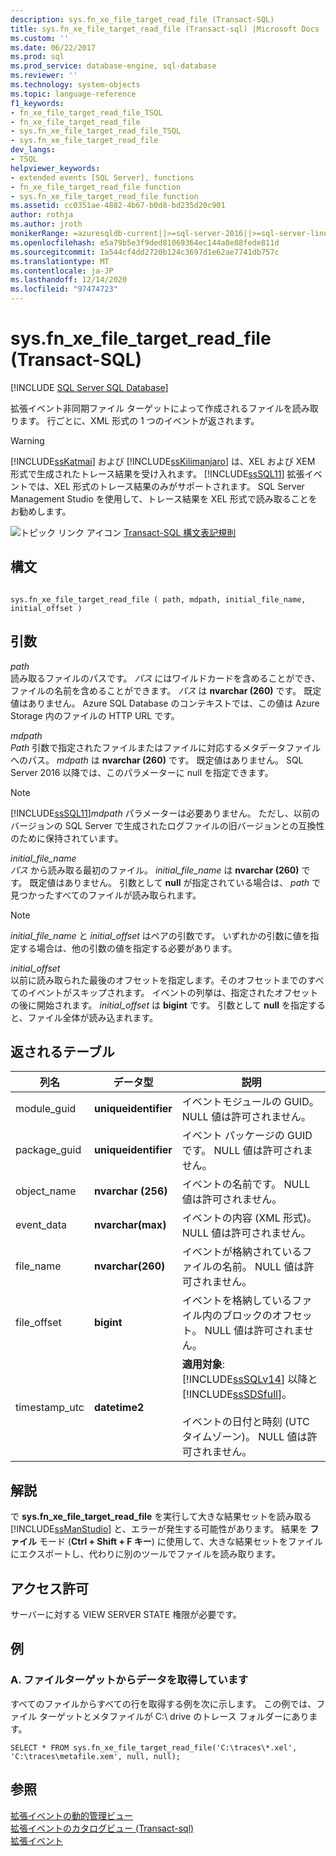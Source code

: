 ```yaml
---
description: sys.fn_xe_file_target_read_file (Transact-SQL)
title: sys.fn_xe_file_target_read_file (Transact-sql) |Microsoft Docs
ms.custom: ''
ms.date: 06/22/2017
ms.prod: sql
ms.prod_service: database-engine, sql-database
ms.reviewer: ''
ms.technology: system-objects
ms.topic: language-reference
f1_keywords:
- fn_xe_file_target_read_file_TSQL
- fn_xe_file_target_read_file
- sys.fn_xe_file_target_read_file_TSQL
- sys.fn_xe_file_target_read_file
dev_langs:
- TSQL
helpviewer_keywords:
- extended events [SQL Server], functions
- fn_xe_file_target_read_file function
- sys.fn_xe_file_target_read_file function
ms.assetid: cc0351ae-4882-4b67-b0d8-bd235d20c901
author: rothja
ms.author: jroth
monikerRange: =azuresqldb-current||>=sql-server-2016||>=sql-server-linux-2017||=azuresqldb-mi-current
ms.openlocfilehash: e5a79b5e3f9ded81069364ec144a8e88fede811d
ms.sourcegitcommit: 1a544cf4dd2720b124c3697d1e62ae7741db757c
ms.translationtype: MT
ms.contentlocale: ja-JP
ms.lasthandoff: 12/14/2020
ms.locfileid: "97474723"
---
```

# <a name="sysfn_xe_file_target_read_file-transact-sql"></a>sys.fn_xe_file_target_read_file (Transact-SQL)
[!INCLUDE [SQL Server SQL Database](../../includes/applies-to-version/sql-asdb.md)]

  拡張イベント非同期ファイル ターゲットによって作成されるファイルを読み取ります。 行ごとに、XML 形式の 1 つのイベントが返されます。  
  
> [!WARNING]  
>  [!INCLUDE[ssKatmai](../../includes/sskatmai-md.md)] および [!INCLUDE[ssKilimanjaro](../../includes/sskilimanjaro-md.md)] は、XEL および XEM 形式で生成されたトレース結果を受け入れます。 [!INCLUDE[ssSQL11](../../includes/sssql11-md.md)] 拡張イベントでは、XEL 形式のトレース結果のみがサポートされます。 SQL Server Management Studio を使用して、トレース結果を XEL 形式で読み取ることをお勧めします。    
  
 ![トピック リンク アイコン](../../database-engine/configure-windows/media/topic-link.gif "トピック リンク アイコン") [Transact-SQL 構文表記規則](../../t-sql/language-elements/transact-sql-syntax-conventions-transact-sql.md)  
  
## <a name="syntax"></a>構文  
  
```  
  
sys.fn_xe_file_target_read_file ( path, mdpath, initial_file_name, initial_offset )  
```  
  
## <a name="arguments"></a>引数  
 *path*  
 読み取るファイルのパスです。 *パス* にはワイルドカードを含めることができ、ファイルの名前を含めることができます。 *パス* は **nvarchar (260)** です。 既定値はありません。 Azure SQL Database のコンテキストでは、この値は Azure Storage 内のファイルの HTTP URL です。
  
 *mdpath*  
 *Path* 引数で指定されたファイルまたはファイルに対応するメタデータファイルへのパス。 *mdpath* は **nvarchar (260)** です。 既定値はありません。 SQL Server 2016 以降では、このパラメーターに null を指定できます。
  
> [!NOTE]  
>  [!INCLUDE[ssSQL11](../../includes/sssql11-md.md)]*mdpath* パラメーターは必要ありません。 ただし、以前のバージョンの SQL Server で生成されたログファイルの旧バージョンとの互換性のために保持されています。  
  
 *initial_file_name*  
 *パス* から読み取る最初のファイル。 *initial_file_name* は **nvarchar (260)** です。 既定値はありません。 引数として **null** が指定されている場合は、 *path* で見つかったすべてのファイルが読み取られます。  
  
> [!NOTE]  
>  *initial_file_name* と *initial_offset* はペアの引数です。 いずれかの引数に値を指定する場合は、他の引数の値を指定する必要があります。  
  
 *initial_offset*  
 以前に読み取られた最後のオフセットを指定します。そのオフセットまでのすべてのイベントがスキップされます。 イベントの列挙は、指定されたオフセットの後に開始されます。 *initial_offset* は **bigint** です。 引数として **null** を指定すると、ファイル全体が読み込まれます。  
  
## <a name="table-returned"></a>返されるテーブル  
  
|列名|データ型|説明|  
|-----------------|---------------|-----------------|  
|module_guid|**uniqueidentifier**|イベントモジュールの GUID。 NULL 値は許可されません。|  
|package_guid|**uniqueidentifier**|イベント パッケージの GUID です。 NULL 値は許可されません。|  
|object_name|**nvarchar (256)**|イベントの名前です。 NULL 値は許可されません。|  
|event_data|**nvarchar(max)**|イベントの内容 (XML 形式)。 NULL 値は許可されません。|  
|file_name|**nvarchar(260)**|イベントが格納されているファイルの名前。 NULL 値は許可されません。|  
|file_offset|**bigint**|イベントを格納しているファイル内のブロックのオフセット。 NULL 値は許可されません。|  
|timestamp_utc|**datetime2**|**適用対象**: [!INCLUDE[ssSQLv14](../../includes/sssqlv14-md.md)] 以降と [!INCLUDE[ssSDSfull](../../includes/sssdsfull-md.md)]。<br /><br />イベントの日付と時刻 (UTC タイムゾーン)。 NULL 値は許可されません。|  

  
## <a name="remarks"></a>解説  
 で **sys.fn_xe_file_target_read_file** を実行して大きな結果セットを読み取る [!INCLUDE[ssManStudio](../../includes/ssmanstudio-md.md)] と、エラーが発生する可能性があります。 結果を **ファイル** モード (**Ctrl + Shift + F キー**) に使用して、大きな結果セットをファイルにエクスポートし、代わりに別のツールでファイルを読み取ります。  
  
## <a name="permissions"></a>アクセス許可  
 サーバーに対する VIEW SERVER STATE 権限が必要です。  
  
## <a name="examples"></a>例  
  
### <a name="a-retrieving-data-from-file-targets"></a>A. ファイルターゲットからデータを取得しています  
 すべてのファイルからすべての行を取得する例を次に示します。 この例では、ファイル ターゲットとメタファイルが C:\ drive のトレース フォルダーにあります。  
  
```  
SELECT * FROM sys.fn_xe_file_target_read_file('C:\traces\*.xel', 'C:\traces\metafile.xem', null, null);  
```  
  
## <a name="see-also"></a>参照  
 [拡張イベントの動的管理ビュー](../../relational-databases/system-dynamic-management-views/extended-events-dynamic-management-views.md)   
 [拡張イベントのカタログビュー &#40;Transact-sql&#41;](../../relational-databases/system-catalog-views/extended-events-catalog-views-transact-sql.md)   
 [拡張イベント](../../relational-databases/extended-events/extended-events.md)  
  
  
